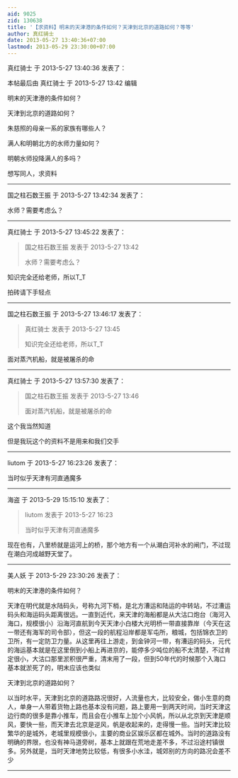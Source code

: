 ```yaml
---
aid: 9025
zid: 130638
title: '【求资料】明末的天津港的条件如何？天津到北京的道路如何？等等'
author: 真红骑士
date: 2013-05-27 13:40:36+07:00
lastmod: 2013-05-29 23:30:00+07:00
---
```


真红骑士 于 2013-5-27 13:40:36 发表了：

本帖最后由 真红骑士 于 2013-5-27 13:42 编辑 

明末的天津港的条件如何？

天津到北京的道路如何？

朱慈照的母亲一系的家族有哪些人？

满人和明朝北方的水师力量如何？

明朝水师投降满人的多吗？

想写同人，求资料

---------

国之柱石数王振 于 2013-5-27 13:42:34 发表了：

水师？需要考虑么？

---------

真红骑士 于 2013-5-27 13:45:22 发表了：

> 国之柱石数王振 发表于 2013-5-27 13:42
> 
> 水师？需要考虑么？



知识完全还给老师，所以T\_T

拍砖请下手轻点

---------

国之柱石数王振 于 2013-5-27 13:46:17 发表了：

> 真红骑士 发表于 2013-5-27 13:45
> 
> 知识完全还给老师，所以T\_T



面对蒸汽机船，就是被屠杀的命

---------

真红骑士 于 2013-5-27 13:57:30 发表了：

> 国之柱石数王振 发表于 2013-5-27 13:46
> 
> 面对蒸汽机船，就是被屠杀的命



这个我当然知道

但是我玩这个的资料不是用来和我们交手

---------

liutom 于 2013-5-27 16:23:26 发表了：

当时似乎天津有河直通魔多

---------

海盗 于 2013-5-29 15:15:10 发表了：

> liutom 发表于 2013-5-27 16:23
> 
> 当时似乎天津有河直通魔多



现在也有，八里桥就是运河上的桥，那个地方有一个从潮白河补水的闸门，不过现在潮白河成越野天堂了。

---------

美人妖 于 2013-5-29 23:30:26 发表了：

明末的天津港的条件如何？

天津在明代就是水陆码头，号称九河下梢，是北方漕运和陆运的中转站，不过漕运码头和海运码头距离很远。一直到近代，来天津的海船都是从大沽口炮台（海河入海口，规模很小）沿海河直航到今天天津小白楼大光明桥一带直接靠岸（今天在这一带还有海军的司令部），但这一段的航程沿岸都是军屯所，粮城，包括锦衣卫的卫所，有一定防卫力量。从这里再往上游走，到金钟河一带，有漕运的码头，元代的海运基本就是在这里倒到小船上再进京的，能停多少吨位的船不太清楚，不过肯定很小，大沽口那里淤积很严重，清末用了一段，但到50年代的时候那个入海口基本就淤死了的，明末应该也类似

天津到北京的道路如何？

以当时水平，天津到北京的道路路况很好，人流量也大，比较安全，做小生意的商人，单身一人带着货物上路也基本没有问题，路上要用一到两天时间，当时天津这边行商的很多是靠小推车，而且会在小推车上加个小风帆，所以从北京到天津是顺风，要快一些，而天津去北京是逆风，帆是收起来的，走得慢一些。当时天津比较繁华的是城外，老城里规模很小，主要的商业区娱乐区都在城外。当时的道路没有明确的界限，也没有神马道旁树，基本上就跟在荒地走差不多，不过沿途村镇很多。另外就是，当时天津地势比较低，有很多小水洼，城郊别的方向的路况会差不少

---------

